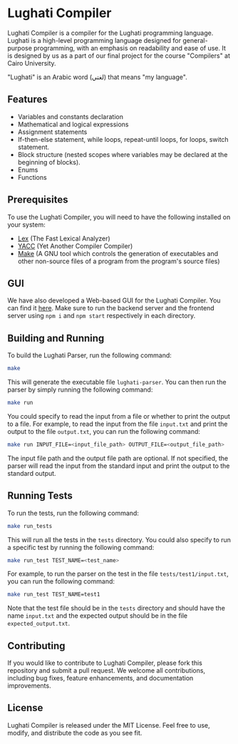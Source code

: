 # Lughati Compiler

Lughati Compiler is a compiler for the Lughati programming language. Lughati is a high-level programming language designed for general-purpose programming, with an emphasis on readability and ease of use. It is designed by us as a part of our final project for the course "Compilers" at Cairo University. 

"Lughati" is an Arabic word (لغتي) that means "my language".

## Features

- Variables and constants declaration
- Mathematical and logical expressions
- Assignment statements
- If-then-else statement, while loops, repeat-until loops, for
loops, switch statement.
- Block structure (nested scopes where variables may be
declared at the beginning of blocks).
- Enums
- Functions


## Prerequisites

To use the Lughati Compiler, you will need to have the following installed on your system:
- [Lex](https://www.gnu.org/software/flex/) (The Fast Lexical Analyzer)
- [YACC](https://www.gnu.org/software/bison/) (Yet Another Compiler Compiler)
- [Make](https://www.gnu.org/software/make/) (A GNU tool which controls the generation of executables and other non-source files of a program from the program's source files)

## GUI

We have also developed a Web-based GUI for the Lughati Compiler. You can find it [here](./src/gui/). Make sure to run the backend server and the frontend server using `npm i` and `npm start` respectively in each directory.


## Building and Running

To build the Lughati Parser, run the following command:

```bash
make
```

This will generate the executable file `lughati-parser`. You can then run the parser by simply running the following command:

```bash
make run
```

You could specify to read the input from a file or whether to print the output to a file. For example, to read the input from the file `input.txt` and print the output to the file `output.txt`, you can run the following command:

```bash
make run INPUT_FILE=<input_file_path> OUTPUT_FILE=<output_file_path>
```
The input file path and the output file path are optional. If not specified, the parser will read the input from the standard input and print the output to the standard output.

## Running Tests

To run the tests, run the following command:

```bash
make run_tests
```

This will run all the tests in the `tests` directory. You could also specify to run a specific test by running the following command:

```bash
make run_test TEST_NAME=<test_name>
```

For example, to run the parser on the test in the file `tests/test1/input.txt`, you can run the following command:

```bash
make run_test TEST_NAME=test1
```

Note that the test file should be in the `tests` directory and should have the name `input.txt` and the expected output should be in the file `expected_output.txt`.


## Contributing

If you would like to contribute to Lughati Compiler, please fork this repository and submit a pull request. We welcome all contributions, including bug fixes, feature enhancements, and documentation improvements.

## License

Lughati Compiler is released under the MIT License. Feel free to use, modify, and distribute the code as you see fit.